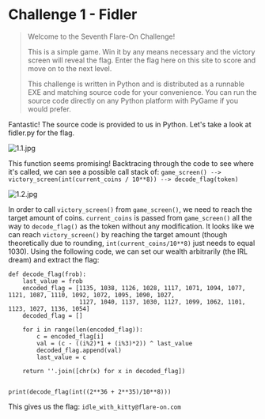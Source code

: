 # Challenge 1 - Fidler
> Welcome to the Seventh Flare-On Challenge!
>
> This is a simple game. Win it by any means necessary and the victory screen will reveal the flag. Enter the flag here on this site to score and move on to the next level.
>
> This challenge is written in Python and is distributed as a runnable EXE and matching source code for your convenience. You can run the source code directly on any Python platform with PyGame if you would prefer.

Fantastic! The source code is provided to us in Python. Let's take a look at fidler.py for the flag.

![1.1.jpg](https://imgur.com/1ZxAvI6.jpg)

This function seems promising! Backtracing through the code to see where it's called, we can see a possible call stack of: `game_screen() --> victory_screen(int(current_coins / 10**8)) --> decode_flag(token)`

![1.2.jpg](https://imgur.com/K8B1GSM.jpg)

In order to call `victory_screen()` from `game_screen()`, we need to reach the target amount of coins. `current_coins` is passed from `game_screen()` all the way to `decode_flag()` as the token without any modification. It looks like we can reach `victory_screen()` by reaching the target amount (though theoretically due to rounding, `int(current_coins/10**8)` just needs to equal 1030). Using the following code, we can set our wealth arbitrarily (the IRL dream) and extract the flag:

```
def decode_flag(frob):
    last_value = frob
    encoded_flag = [1135, 1038, 1126, 1028, 1117, 1071, 1094, 1077, 1121, 1087, 1110, 1092, 1072, 1095, 1090, 1027,
                    1127, 1040, 1137, 1030, 1127, 1099, 1062, 1101, 1123, 1027, 1136, 1054]
    decoded_flag = []
    
    for i in range(len(encoded_flag)):
        c = encoded_flag[i]
        val = (c - ((i%2)*1 + (i%3)*2)) ^ last_value
        decoded_flag.append(val)
        last_value = c
    
    return ''.join([chr(x) for x in decoded_flag])


print(decode_flag(int((2**36 + 2**35)/10**8)))
```

This gives us the flag: `idle_with_kitty@flare-on.com`
